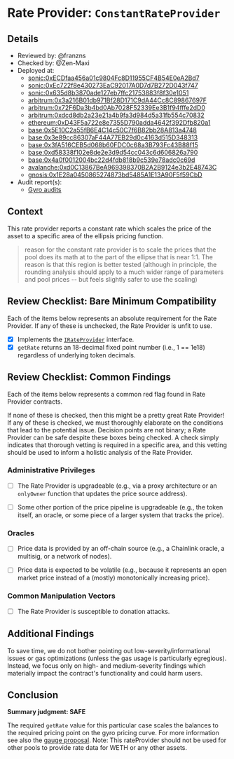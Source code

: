 # Rate Provider: `ConstantRateProvider`
## Details
- Reviewed by: @franzns
- Checked by: @Zen-Maxi
- Deployed at:
    - [sonic:0xECDfaa456a01c9804Fc8D11955CF4B54E0eA2Bd7](https://sonicscan.org/address/0xECDfaa456a01c9804Fc8D11955CF4B54E0eA2Bd7)
    - [sonic:0xEc722f8e430273EaC92017A0D7d7B272D043f747](https://sonicscan.org/address/0xEc722f8e430273EaC92017A0D7d7B272D043f747)
    - [sonic:0x635d8b3870ade127eb7ffc21753883f8f30e1051](https://sonicscan.org/address/0x635d8b3870ade127eb7ffc21753883f8f30e1051)
    - [arbitrum:0x3a216B01db971Bf28D171C9dA44Cc8C89867697F](https://arbiscan.io/address/0x3a216B01db971Bf28D171C9dA44Cc8C89867697F#code)
    - [arbitrum:0x72F6Da3b4bd0Ab7028F52339Ee3B1f94fffe2dD0](https://arbiscan.io/address/0x72F6Da3b4bd0Ab7028F52339Ee3B1f94fffe2dD0#code) 
    - [arbitrum:0xdcd8db2a23e21a4b9fa3d984d5a31fb554c70832](https://arbiscan.io/address/0xdcd8db2a23e21a4b9fa3d984d5a31fb554c70832#code) 
    - [ethereum:0xD43F5a722e8e7355D790adda4642f392Dfb820a1](https://etherscan.io/address/0xD43F5a722e8e7355D790adda4642f392Dfb820a1#code)
    - [base:0x5E10C2a55fB6E4C14c50C7f6B82bb28A813a4748](https://basescan.org/address/0x5E10C2a55fB6E4C14c50C7f6B82bb28A813a4748)
    - [base:0x3e89cc86307aF44A77EB29d0c4163d515D348313](https://basescan.org/address/0x3e89cc86307aF44A77EB29d0c4163d515D348313) 
    - [base:0x3fA516CEB5d068b60FDC0c68a3B793Fc43B88f15](https://basescan.org/address/0x3fA516CEB5d068b60FDC0c68a3B793Fc43B88f15)    
    - [base:0xd58338f102e8de2e3d9d54cc043c6d606826a790](https://basescan.org/address/0xd58338f102e8de2e3d9d54cc043c6d606826a790)    
    - [base:0x4a0f0012004bc22d4fdb818b9c539e78adc0c69d](https://basescan.org/address/0x4a0f0012004bc22d4fdb818b9c539e78adc0c69d)
    - [avalanche:0xd0C13867BeA969398370B2A2B9124e3b2E48743C](https://snowtrace.io/address/0xd0C13867BeA969398370B2A2B9124e3b2E48743C/contract/43114/code)
    - [gnosis:0x1E28a0450865274873bd5485A1E13A90F5f59CbD](https://gnosisscan.io/address/0x1e28a0450865274873bd5485a1e13a90f5f59cbd#code)
- Audit report(s):
    - [Gyro audits](https://docs.gyro.finance/gyroscope-protocol/audit-reports)

## Context
This rate provider reports a constant rate which scales the price of the asset to a specific area of the ellipsis pricing function.
> reason for the constant rate provider is to scale the prices that the pool does its math at to the part of the ellipse that is near 1:1. The reason is that this region is better tested (although in principle, the rounding analysis should apply to a much wider range of parameters and pool prices -- but feels slightly safer to use the scaling)

## Review Checklist: Bare Minimum Compatibility
Each of the items below represents an absolute requirement for the Rate Provider. If any of these is unchecked, the Rate Provider is unfit to use.

- [x] Implements the [`IRateProvider`](https://github.com/balancer/balancer-v2-monorepo/blob/bc3b3fee6e13e01d2efe610ed8118fdb74dfc1f2/pkg/interfaces/contracts/pool-utils/IRateProvider.sol) interface.
- [x] `getRate` returns an 18-decimal fixed point number (i.e., 1 == 1e18) regardless of underlying token decimals.

## Review Checklist: Common Findings
Each of the items below represents a common red flag found in Rate Provider contracts.

If none of these is checked, then this might be a pretty great Rate Provider! If any of these is checked, we must thoroughly elaborate on the conditions that lead to the potential issue. Decision points are not binary; a Rate Provider can be safe despite these boxes being checked. A check simply indicates that thorough vetting is required in a specific area, and this vetting should be used to inform a holistic analysis of the Rate Provider.

### Administrative Privileges
- [ ] The Rate Provider is upgradeable (e.g., via a proxy architecture or an `onlyOwner` function that updates the price source address). 

- [ ] Some other portion of the price pipeline is upgradeable (e.g., the token itself, an oracle, or some piece of a larger system that tracks the price).

### Oracles
- [ ] Price data is provided by an off-chain source (e.g., a Chainlink oracle, a multisig, or a network of nodes).

- [ ] Price data is expected to be volatile (e.g., because it represents an open market price instead of a (mostly) monotonically increasing price).

### Common Manipulation Vectors
- [ ] The Rate Provider is susceptible to donation attacks.


## Additional Findings
To save time, we do not bother pointing out low-severity/informational issues or gas optimizations (unless the gas usage is particularly egregious). Instead, we focus only on high- and medium-severity findings which materially impact the contract's functionality and could harm users.

## Conclusion
**Summary judgment: SAFE**

The required `getRate` value for this particular case scales the balances to the required pricing point on the gyro pricing curve. For more information see also the [gauge proposal](https://forum.balancer.fi/t/bip-731-enable-several-e-clp-gauges-base/6148). Note: This rateProvider should not be used for other pools to provide rate data for WETH or any other assets. 
